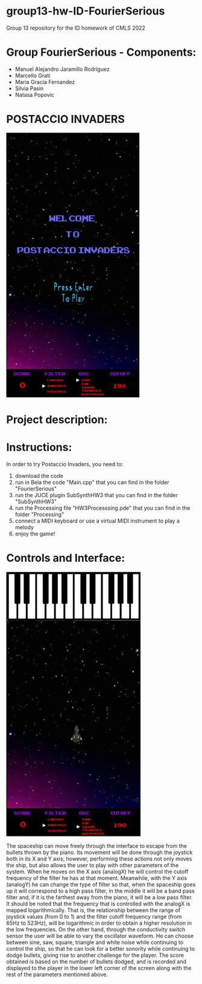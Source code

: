 # group13-hw-ID-FourierSerious
Group 13 repository for the ID homework of CMLS 2022

# Group FourierSerious - Components:
- Manuel Alejandro Jaramillo Rodríguez
- Marcello Grati
- Maria Gracia Fernandez
- Silvia Pasin
- Natasa Popovic

# POSTACCIO INVADERS
![GUI1](https://github.com/polimi-cmls-22/group13-hw-ID-FourierSerious/blob/main/GUI1.png?raw=true)

# Project description:


# Instructions:
In order to try Postaccio Invaders, you need to:
1. download the code
2. run in Bela the code "Main.cpp" that you can find in the folder "FourierSerious"
3. run the JUCE plugin SubSynthHW3 that you can find in the folder "SubSynthHW3"
4. run the Processing file "HW3Processsing.pde" that you can find in the folder "Processing"
5. connect a MIDI keyboard or use a virtual MIDI instrument to play a melody
6. enjoy the game!


# Controls and Interface:

![GUI](https://github.com/polimi-cmls-22/group13-hw-ID-FourierSerious/blob/main/GUI.png?raw=true) 

The spaceship can move freely through the interface to escape from the bullets thrown by the piano. Its movement will be done through the joystick both in its X and Y axis; however, performing these actions not only moves the ship, but also allows the user to play with other parameters of the system. When he moves on the X axis (analogX) he will control the cutoff frequency of the filter he has at that moment. Meanwhile, with the Y axis (analogY) he can change the type of filter so that, when the spaceship goes up it will correspond to a high pass filter, in the middle it will be a band pass filter and, if it is the farthest away from the piano, it will be a low pass filter. It should be noted that the frequency that is controlled with the analogX is mapped logarithmically. That is, the relationship between the range of joystick values (from 0 to 1) and the filter cutoff frequency range (from 65Hz to 523Hz), will be logarithmic in order to obtain a higher resolution in the low frequencies.
      On the other hand, through the conductivity switch sensor the user will be able to vary the oscillator waveform. He can choose between sine, saw, square, triangle and white noise while continuing to control the ship, so that he can look for a better sonority while continuing to dodge bullets, giving rise to another challenge for the player.
      The score obtained is based on the number of bullets dodged, and is recorded and displayed to the player in the lower left corner of the screen along with the rest of the parameters mentioned above.
